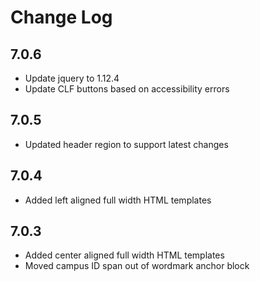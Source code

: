 
# Change Log

## 7.0.6
- Update jquery to 1.12.4
- Update CLF buttons based on accessibility errors

## 7.0.5
- Updated header region to support latest changes

## 7.0.4
- Added left aligned full width HTML templates

## 7.0.3
- Added center aligned full width HTML templates
- Moved campus ID span out of wordmark anchor block